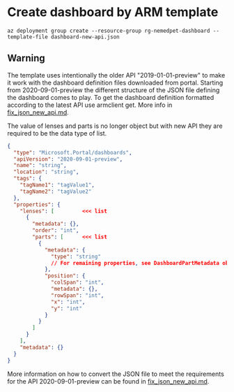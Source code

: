 # Create dashboard by ARM template

```shell
az deployment group create --resource-group rg-nemedpet-dashboard --template-file dashboard-new-api.json
```

## Warning

The template uses intentionally the older API "2019-01-01-preview" to make it work with the dashboard definition files downloaded from portal.
Starting from 2020-09-01-preview the different structure of the JSON file defining the dashboard comes to play. To get the dashboard definition formatted according to the latest API use armclient get. More info in [fix_json_new_api.md](fix_json_new_api.md).

The value of lenses and parts is no longer object but with new API they are required to be the data type of list.

```json
{
  "type": "Microsoft.Portal/dashboards",
  "apiVersion": "2020-09-01-preview",
  "name": "string",
  "location": "string",
  "tags": {
    "tagName1": "tagValue1",
    "tagName2": "tagValue2"
  },
  "properties": {
    "lenses": [         <<< list
      {
        "metadata": {},
        "order": "int",
        "parts": [      <<< list
          {
            "metadata": {
              "type": "string"
              // For remaining properties, see DashboardPartMetadata objects
            },
            "position": {
              "colSpan": "int",
              "metadata": {},
              "rowSpan": "int",
              "x": "int",
              "y": "int"
            }
          }
        ]
      }
    ],
    "metadata": {}
  }
}
```

More information on how to convert the JSON file to meet the requirements for the API 2020-09-01-preview can be found in [fix_json_new_api.md](fix_json_new_api.md).
